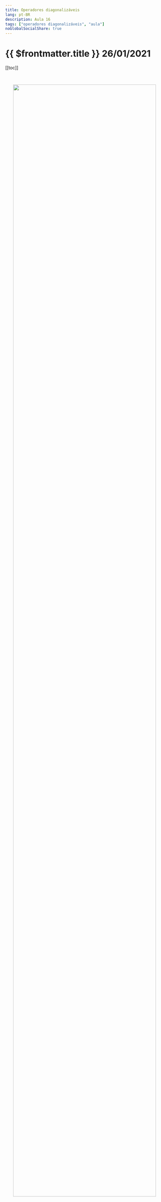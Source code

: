```yaml
---
title: Operadores diagonalizáveis
lang: pt-BR
description: Aula 16
tags: ["operadores diagonalizáveis", "aula"]
noGlobalSocialShare: true
---
```



# {{ $frontmatter.title }} $26/01/2021$

[[toc]]

<br>

<p align='center'>
<img src='https://upload.wikimedia.org/wikipedia/commons/c/c1/Latex_integers.svg' width='95%'>
</p>

## Resumo

<br>

<iframe
  src="https://ecloud.global/s/ay4i6PEAD2EgjsY"
  width="100%"
  height="600"
></iframe>
